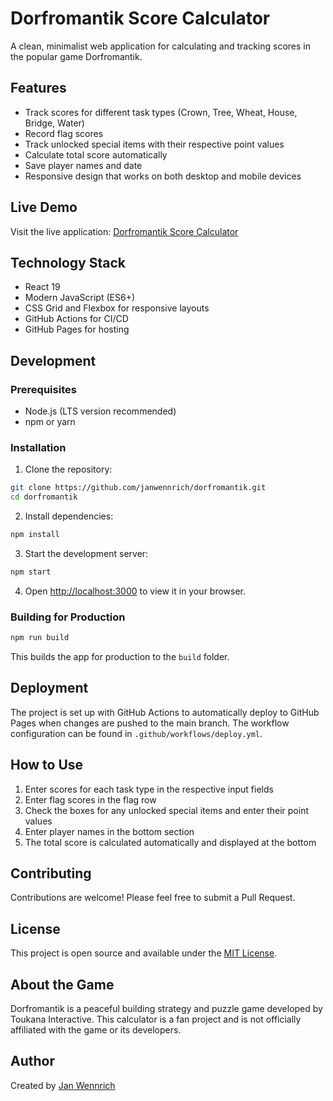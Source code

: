 # Dorfromantik Score Calculator

A clean, minimalist web application for calculating and tracking scores in the popular game Dorfromantik.

## Features

- Track scores for different task types (Crown, Tree, Wheat, House, Bridge, Water)
- Record flag scores
- Track unlocked special items with their respective point values
- Calculate total score automatically
- Save player names and date
- Responsive design that works on both desktop and mobile devices

## Live Demo

Visit the live application: [Dorfromantik Score Calculator](https://janwennrich.github.io/dorfromantik)

## Technology Stack

- React 19
- Modern JavaScript (ES6+)
- CSS Grid and Flexbox for responsive layouts
- GitHub Actions for CI/CD
- GitHub Pages for hosting

## Development

### Prerequisites

- Node.js (LTS version recommended)
- npm or yarn

### Installation

1. Clone the repository:
```bash
git clone https://github.com/janwennrich/dorfromantik.git
cd dorfromantik
```

2. Install dependencies:
```bash
npm install
```

3. Start the development server:
```bash
npm start
```

4. Open [http://localhost:3000](http://localhost:3000) to view it in your browser.

### Building for Production

```bash
npm run build
```

This builds the app for production to the `build` folder.

## Deployment

The project is set up with GitHub Actions to automatically deploy to GitHub Pages when changes are pushed to the main branch. The workflow configuration can be found in `.github/workflows/deploy.yml`.

## How to Use

1. Enter scores for each task type in the respective input fields
2. Enter flag scores in the flag row
3. Check the boxes for any unlocked special items and enter their point values
4. Enter player names in the bottom section
5. The total score is calculated automatically and displayed at the bottom

## Contributing

Contributions are welcome! Please feel free to submit a Pull Request.

## License

This project is open source and available under the [MIT License](LICENSE).

## About the Game

Dorfromantik is a peaceful building strategy and puzzle game developed by Toukana Interactive. This calculator is a fan project and is not officially affiliated with the game or its developers.

## Author

Created by [Jan Wennrich](https://janwennrich.github.io/)
